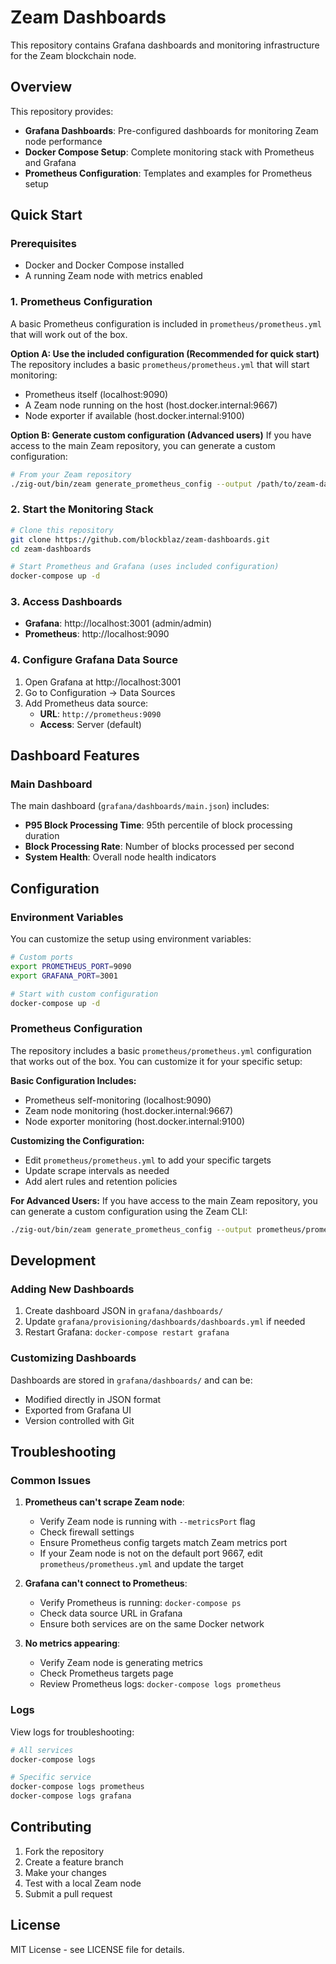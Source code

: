 # Zeam Dashboards

This repository contains Grafana dashboards and monitoring infrastructure for the Zeam blockchain node.

## Overview

This repository provides:
- **Grafana Dashboards**: Pre-configured dashboards for monitoring Zeam node performance
- **Docker Compose Setup**: Complete monitoring stack with Prometheus and Grafana
- **Prometheus Configuration**: Templates and examples for Prometheus setup

## Quick Start

### Prerequisites

- Docker and Docker Compose installed
- A running Zeam node with metrics enabled

### 1. Prometheus Configuration

A basic Prometheus configuration is included in `prometheus/prometheus.yml` that will work out of the box.

**Option A: Use the included configuration (Recommended for quick start)**
The repository includes a basic `prometheus/prometheus.yml` that will start monitoring:
- Prometheus itself (localhost:9090)
- A Zeam node running on the host (host.docker.internal:9667)
- Node exporter if available (host.docker.internal:9100)

**Option B: Generate custom configuration (Advanced users)**
If you have access to the main Zeam repository, you can generate a custom configuration:

```bash
# From your Zeam repository
./zig-out/bin/zeam generate_prometheus_config --output /path/to/zeam-dashboards/prometheus/prometheus.yml
```

### 2. Start the Monitoring Stack

```bash
# Clone this repository
git clone https://github.com/blockblaz/zeam-dashboards.git
cd zeam-dashboards

# Start Prometheus and Grafana (uses included configuration)
docker-compose up -d
```

### 3. Access Dashboards

- **Grafana**: http://localhost:3001 (admin/admin)
- **Prometheus**: http://localhost:9090

### 4. Configure Grafana Data Source

1. Open Grafana at http://localhost:3001
2. Go to Configuration → Data Sources
3. Add Prometheus data source:
   - **URL**: `http://prometheus:9090`
   - **Access**: Server (default)

## Dashboard Features

### Main Dashboard

The main dashboard (`grafana/dashboards/main.json`) includes:

- **P95 Block Processing Time**: 95th percentile of block processing duration
- **Block Processing Rate**: Number of blocks processed per second
- **System Health**: Overall node health indicators

## Configuration

### Environment Variables

You can customize the setup using environment variables:

```bash
# Custom ports
export PROMETHEUS_PORT=9090
export GRAFANA_PORT=3001

# Start with custom configuration
docker-compose up -d
```

### Prometheus Configuration

The repository includes a basic `prometheus/prometheus.yml` configuration that works out of the box. You can customize it for your specific setup:

**Basic Configuration Includes:**
- Prometheus self-monitoring (localhost:9090)
- Zeam node monitoring (host.docker.internal:9667)
- Node exporter monitoring (host.docker.internal:9100)

**Customizing the Configuration:**
- Edit `prometheus/prometheus.yml` to add your specific targets
- Update scrape intervals as needed
- Add alert rules and retention policies

**For Advanced Users:**
If you have access to the main Zeam repository, you can generate a custom configuration using the Zeam CLI:
```bash
./zig-out/bin/zeam generate_prometheus_config --output prometheus/prometheus.yml
```

## Development

### Adding New Dashboards

1. Create dashboard JSON in `grafana/dashboards/`
2. Update `grafana/provisioning/dashboards/dashboards.yml` if needed
3. Restart Grafana: `docker-compose restart grafana`

### Customizing Dashboards

Dashboards are stored in `grafana/dashboards/` and can be:
- Modified directly in JSON format
- Exported from Grafana UI
- Version controlled with Git

## Troubleshooting

### Common Issues

1. **Prometheus can't scrape Zeam node**:
   - Verify Zeam node is running with `--metricsPort` flag
   - Check firewall settings
   - Ensure Prometheus config targets match Zeam metrics port
   - If your Zeam node is not on the default port 9667, edit `prometheus/prometheus.yml` and update the target

2. **Grafana can't connect to Prometheus**:
   - Verify Prometheus is running: `docker-compose ps`
   - Check data source URL in Grafana
   - Ensure both services are on the same Docker network

3. **No metrics appearing**:
   - Verify Zeam node is generating metrics
   - Check Prometheus targets page
   - Review Prometheus logs: `docker-compose logs prometheus`

### Logs

View logs for troubleshooting:

```bash
# All services
docker-compose logs

# Specific service
docker-compose logs prometheus
docker-compose logs grafana
```

## Contributing

1. Fork the repository
2. Create a feature branch
3. Make your changes
4. Test with a local Zeam node
5. Submit a pull request

## License

MIT License - see LICENSE file for details.
